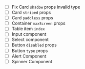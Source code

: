 - [ ] Fix Card `shadow` props invalid type
- [ ] Card `striped` props
- [ ] Card `paddless` props
- [ ] Container `maxScreen` props
- [ ] Table item `index` 
- [ ] Input component
- [ ] Select component
- [ ] Button `disabled` props
- [ ] Button `type` props
- [ ] Alert Component
- [ ] Spinner Component
